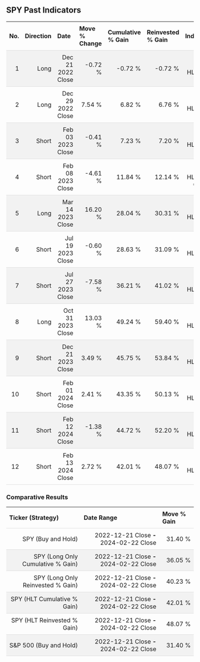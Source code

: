 
<style>
.hits {
            border-collapse: collapse;
            width: 100%;
        }
        .hits th, td {
            padding: 8px;
            border-bottom: 1px solid #ddd;
        }
        
        .hits td {text-align: right;}
        .hits th {text-align: left;}
        
        .hits tr:nth-child(even) {
            background-color: #f2f2f2;
        }
        
        .chartCol {
            width: 50%;
            float: left;
            padding: 20px;
        }  
</style>
    
<br>

## SPY Past Indicators

<table class="hits">
    <tr>
        <th>No.</th>
        <th>Direction</th>
        <th>Date</th>
        <th>Move % Change</th>
        <th>Cumulative % Gain</th>
        <th>Reinvested % Gain</th>
        <th>Indicator</th>
      </tr>
    <tr>
        <td>1</td>
        <td>Long</td>
        <td>Dec 21 2022 Close</td>
        <td>-0.72 %</td>
        <td>-0.72 %</td>
        <td>-0.72 %</td>
        <td>Long HLT 600</td>
    </tr>
    <tr>
        <td>2</td>
        <td>Long</td>
        <td>Dec 29 2022 Close</td>
        <td>7.54 %</td>
        <td>6.82 %</td>
        <td>6.76 %</td>
        <td>Long HLT 613</td>
    </tr>
    <tr>
        <td>3</td>
        <td>Short</td>
        <td>Feb 03 2023 Close</td>
        <td>-0.41 %</td>
        <td>7.23 %</td>
        <td>7.20 %</td>
        <td>Short HLT 650</td>
    </tr>
    <tr>
        <td>4</td>
        <td>Short</td>
        <td>Feb 08 2023 Close</td>
        <td>-4.61 %</td>
        <td>11.84 %</td>
        <td>12.14 %</td>
        <td>Short HLT 603 GOOG</td>
    </tr>
    <tr>
        <td>5</td>
        <td>Long</td>
        <td>Mar 14 2023 Close</td>
        <td>16.20 %</td>
        <td>28.04 %</td>
        <td>30.31 %</td>
        <td>Long HLT 600</td>
    </tr>
    <tr>
        <td>6</td>
        <td>Short</td>
        <td>Jul 19 2023 Close</td>
        <td>-0.60 %</td>
        <td>28.63 %</td>
        <td>31.09 %</td>
        <td>Short HLT 605</td>
    </tr>
    <tr>
        <td>7</td>
        <td>Short</td>
        <td>Jul 27 2023 Close</td>
        <td>-7.58 %</td>
        <td>36.21 %</td>
        <td>41.02 %</td>
        <td>Short HLT 613</td>
    </tr>
    <tr>
        <td>8</td>
        <td>Long</td>
        <td>Oct 31 2023 Close</td>
        <td>13.03 %</td>
        <td>49.24 %</td>
        <td>59.40 %</td>
        <td>Long HLT 108</td>
    </tr>
    <tr>
        <td>9</td>
        <td>Short</td>
        <td>Dec 21 2023 Close</td>
        <td>3.49 %</td>
        <td>45.75 %</td>
        <td>53.84 %</td>
        <td>Short HLT 648</td>
    </tr>
    <tr>
        <td>10</td>
        <td>Short</td>
        <td>Feb 01 2024 Close</td>
        <td>2.41 %</td>
        <td>43.35 %</td>
        <td>50.13 %</td>
        <td>Short HLT 648</td>
    </tr>
    <tr>
        <td>11</td>
        <td>Short</td>
        <td>Feb 12 2024 Close</td>
        <td>-1.38 %</td>
        <td>44.72 %</td>
        <td>52.20 %</td>
        <td>Short HLT 605</td>
    </tr>
    <tr>
        <td>12</td>
        <td>Short</td>
        <td>Feb 13 2024 Close</td>
        <td>2.72 %</td>
        <td>42.01 %</td>
        <td>48.07 %</td>
        <td>Short HLT 613</td>
    </tr>
    
</table>

### Comparative Results

<table class="hits">
    <thead>
        <th>Ticker (Strategy)</th>
        <th>Date Range</th>
        <th>Move % Gain</th>
    </thead>
    <tbody>
        <tr>
            <td>SPY (Buy and Hold)</td>
            <td>2022-12-21 Close <b>-</b> 2024-02-22 Close</td>
            <td>31.40 %</td>
        </tr>
        <tr>
            <td>SPY (Long Only Cumulative % Gain)</td>
            <td>2022-12-21 Close <b>-</b> 2024-02-22 Close</td>
            <td>36.05 %</td>
        </tr>
        <tr>
            <td>SPY (Long Only Reinvested % Gain)</td>
            <td>2022-12-21 Close <b>-</b> 2024-02-22 Close</td>
            <td>40.23 %</td>
        </tr>
        <tr>
            <td>SPY (HLT Cumulative % Gain)</td>
            <td>2022-12-21 Close <b>-</b> 2024-02-22 Close</td>
            <td>42.01 %</td>
        </tr>
        <tr>
            <td>SPY (HLT Reinvested % Gain)</td>
            <td>2022-12-21 Close <b>-</b> 2024-02-22 Close</td>
            <td>48.07 %</td>
        </tr>
        <tr>
            <td>S&P 500 (Buy and Hold)</td>
            <td>2022-12-21 Close <b>-</b> 2024-02-22 Close</td>
            <td>31.40 %</td>
        </tr>
    </tbody>
</table>
<br>
<br>